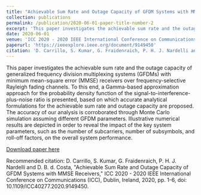```yaml
---
title: "Achievable Sum Rate and Outage Capacity of GFDM Systems with MMSE Receivers"
collection: publications
permalink: /publication/2020-06-01-paper-title-number-2
excerpt: 'This paper investigates the achievable sum rate and the outage capacity of generalized frequency division multiplexing systems (GFDMs) with minimum mean-square error (MMSE) receivers over frequency-selective Rayleigh fading channels. To this end, a Gamma-based approximation approach for the probability density function of the signal-to-interference-plus-noise ratio is presented, based on which accurate analytical formulations for the achievable sum rate and outage capacity are proposed. The accuracy of our analysis is corroborated through Monte Carlo simulation assuming different GFDM parameters. Illustrative numerical results are depicted in order to reveal the impact of the key system parameters, such as the number of subcarriers, number of subsymbols, and roll-off factors, on the overall system performance.'
date: 2020-06-01
venue: 'ICC 2020 - 2020 IEEE International Conference on Communications (ICC)'
paperurl: 'https://ieeexplore.ieee.org/document/9149450'
citation: 'D. Carrillo, S. Kumar, G. Fraidenraich, P. H. J. Nardelli and D. B. d. Costa, "Achievable Sum Rate and Outage Capacity of GFDM Systems with MMSE Receivers," ICC 2020 - 2020 IEEE International Conference on Communications (ICC), Dublin, Ireland, 2020, pp. 1-6, doi: 10.1109/ICC40277.2020.9149450.'
---
```

This paper investigates the achievable sum rate and the outage capacity of generalized frequency division multiplexing systems (GFDMs) with minimum mean-square error (MMSE) receivers over frequency-selective Rayleigh fading channels. To this end, a Gamma-based approximation approach for the probability density function of the signal-to-interference-plus-noise ratio is presented, based on which accurate analytical formulations for the achievable sum rate and outage capacity are proposed. The accuracy of our analysis is corroborated through Monte Carlo simulation assuming different GFDM parameters. Illustrative numerical results are depicted in order to reveal the impact of the key system parameters, such as the number of subcarriers, number of subsymbols, and roll-off factors, on the overall system performance.

[Download paper here](https://ieeexplore.ieee.org/document/9149450)

Recommended citation: D. Carrillo, S. Kumar, G. Fraidenraich, P. H. J. Nardelli and D. B. d. Costa, "Achievable Sum Rate and Outage Capacity of GFDM Systems with MMSE Receivers," ICC 2020 - 2020 IEEE International Conference on Communications (ICC), Dublin, Ireland, 2020, pp. 1-6, doi: 10.1109/ICC40277.2020.9149450.